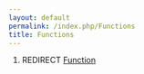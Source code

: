 ```yaml
---
layout: default
permalink: /index.php/Functions
title: Functions
---
```

1. REDIRECT [Function](Function)